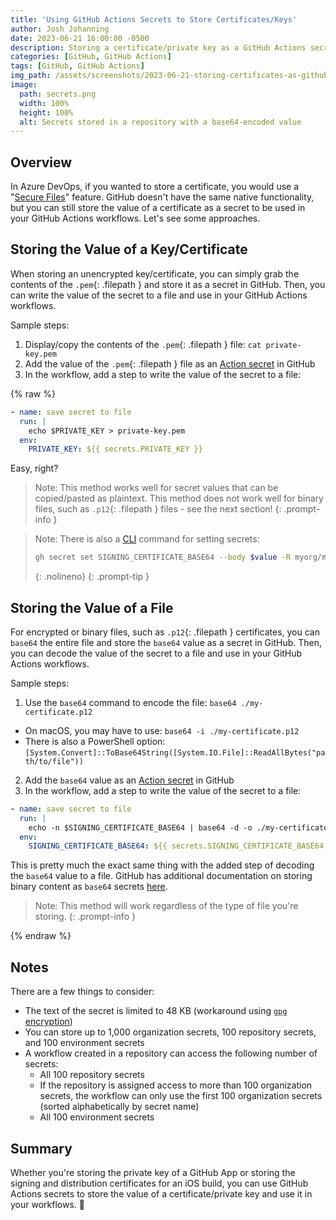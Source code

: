```yaml
---
title: 'Using GitHub Actions Secrets to Store Certificates/Keys'
author: Josh Johanning
date: 2023-06-21 16:00:00 -0500
description: Storing a certificate/private key as a GitHub Actions secret
categories: [GitHub, GitHub Actions]
tags: [GitHub, GitHub Actions]
img_path: /assets/screenshots/2023-06-21-storing-certificates-as-github-secrets
image:
  path: secrets.png
  width: 100%
  height: 100%
  alt: Secrets stored in a repository with a base64-encoded value
---
```


## Overview

In Azure DevOps, if you wanted to store a certificate, you would use a "[Secure Files](https://learn.microsoft.com/en-us/azure/devops/pipelines/library/secure-files?view=azure-devops)" feature. GitHub doesn't have the same native functionality, but you can still store the value of a certificate as a secret to be used in your GitHub Actions workflows. Let's see some approaches.

## Storing the Value of a Key/Certificate

When storing an unencrypted key/certificate, you can simply grab the contents of the `.pem`{: .filepath } and store it as a secret in GitHub. Then, you can write the value of the secret to a file and use in your GitHub Actions workflows.

Sample steps:

1. Display/copy the contents of the `.pem`{: .filepath } file: `cat private-key.pem`
2. Add the value of the `.pem`{: .filepath } file as an [Action secret](https://docs.github.com/en/actions/security-guides/encrypted-secrets) in GitHub
3. In the workflow, add a step to write the value of the secret to a file:

{% raw %}

```yml
- name: save secret to file
  run: | 
    echo $PRIVATE_KEY > private-key.pem
  env:
    PRIVATE_KEY: ${{ secrets.PRIVATE_KEY }}
```

Easy, right?

> Note: This method works well for secret values that can be copied/pasted as plaintext. This method does not work well for binary files, such as `.p12`{: .filepath } files - see the next section!
{: .prompt-info }

> Note: There is also a [CLI](https://cli.github.com/manual/gh_secret) command for setting secrets: 
> ```sh
> gh secret set SIGNING_CERTIFICATE_BASE64 --body $value -R myorg/myrepo
> ```
> {: .nolineno}
{: .prompt-tip }

## Storing the Value of a File

For encrypted or binary files, such as `.p12`{: .filepath } certificates, you can `base64` the entire file and store the `base64` value as a secret in GitHub. Then, you can decode the value of the secret to a file and use in your GitHub Actions workflows.

Sample steps:

1. Use the `base64` command to encode the file: `base64 ./my-certificate.p12`
  - On macOS, you may have to use: `base64 -i ./my-certificate.p12`
  - There is also a PowerShell option: `[System.Convert]::ToBase64String([System.IO.File]::ReadAllBytes("path/to/file"))`
2. Add the `base64` value as an [Action secret](https://docs.github.com/en/actions/security-guides/encrypted-secrets) in GitHub
3. In the workflow, add a step to write the value of the secret to a file:

```yml
- name: save secret to file
  run: | 
    echo -n $SIGNING_CERTIFICATE_BASE64 | base64 -d -o ./my-certificate.p12
  env:
    SIGNING_CERTIFICATE_BASE64: ${{ secrets.SIGNING_CERTIFICATE_BASE64 }}
```

This is pretty much the exact same thing with the added step of decoding the `base64` value to a file. GitHub has additional documentation on storing binary content as `base64` secrets [here](https://docs.github.com/en/actions/security-guides/encrypted-secrets#storing-base64-binary-blobs-as-secrets).

> Note: This method will work regardless of the type of file you're storing.
{: .prompt-info }

{% endraw %}

## Notes

There are a few things to consider:

- The text of the secret is limited to 48 KB (workaround using [`gpg` encryption](https://docs.github.com/en/actions/security-guides/encrypted-secrets#storing-large-secrets))
- You can store up to 1,000 organization secrets, 100 repository secrets, and 100 environment secrets
- A workflow created in a repository can access the following number of secrets:
  - All 100 repository secrets
  - If the repository is assigned access to more than 100 organization secrets, the workflow can only use the first 100 organization secrets (sorted alphabetically by secret name)
  - All 100 environment secrets

## Summary

Whether you're storing the private key of a GitHub App or storing the signing and distribution certificates for an iOS build, you can use GitHub Actions secrets to store the value of a certificate/private key and use it in your workflows. 🚀
